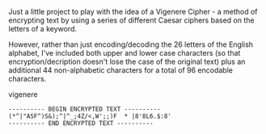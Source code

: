 Just a little project to play with the idea of a Vigenere Cipher - a method of encrypting text by using a series of different Caesar ciphers based on the letters of a keyword.

However, rather than just encoding/decoding the 26 letters of the English alphabet, I've included both upper and lower case characters (so that encryption/decription doesn't lose the case of the original text) plus an additional 44 non-alphabetic characters for a total of 96 encodable characters.

vigenere

    ---------- BEGIN ENCRYPTED TEXT ----------
    (*^|"ASF^)S&);^|^_;4Z/<,W';;)F  * |8'8L6.$:8'
    ---------- END ENCRYPTED TEXT ----------
